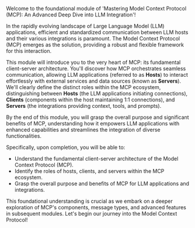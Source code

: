 Welcome to the foundational module of 'Mastering Model Context Protocol (MCP): An Advanced Deep Dive into LLM Integration'!

In the rapidly evolving landscape of Large Language Model (LLM) applications, efficient and standardized communication between LLM hosts and their various integrations is paramount. The Model Context Protocol (MCP) emerges as the solution, providing a robust and flexible framework for this interaction.

This module will introduce you to the very heart of MCP: its fundamental client-server architecture. You'll discover how MCP orchestrates seamless communication, allowing LLM applications (referred to as **Hosts**) to interact effortlessly with external services and data sources (known as **Servers**). We'll clearly define the distinct roles within the MCP ecosystem, distinguishing between **Hosts** (the LLM applications initiating connections), **Clients** (components within the host maintaining 1:1 connections), and **Servers** (the integrations providing context, tools, and prompts).

By the end of this module, you will grasp the overall purpose and significant benefits of MCP, understanding how it empowers LLM applications with enhanced capabilities and streamlines the integration of diverse functionalities.

Specifically, upon completion, you will be able to:

*   Understand the fundamental client-server architecture of the Model Context Protocol (MCP).
*   Identify the roles of hosts, clients, and servers within the MCP ecosystem.
*   Grasp the overall purpose and benefits of MCP for LLM applications and integrations.

This foundational understanding is crucial as we embark on a deeper exploration of MCP's components, message types, and advanced features in subsequent modules. Let's begin our journey into the Model Context Protocol!